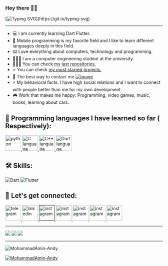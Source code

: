 ### Hey there 👋🏻

[![Typing SVG](https://readme-typing-svg.demolab.com?font=Fira+Code&size=14&pause=10000&color=149414&vCenter=true&multiline=true&repeat=false&width=526&lines=I'm+MoahmmadAmin-Andy(Mamin)+Dart+Programmer+work+with+Flutter+FrameWork.)](https://git.io/typing-svg)

-----------------

- 💻  I am currently learning Dart Flutter.
- 📱 Mobile programming is my favorite field and I like to learn different languages ​​deeply in this field.
- ⌨️ Love everything about computers, technology and programming.
- 👨🏻‍🎓  I am a computer engineering student at the university.
- 👨🏻‍💻  You can check [my last repositories.](https://github.com/MohammadAmin-Andy?tab=repositories)
- ⭐   You can check [my most starred projects.](https://github.com/MohammadAmin-Andy?tab=repositories&q=&type=&language=&sort=stargazers)
- 📧  The best way to contact me  [![image](https://img.shields.io/badge/-pg.mohammadamin@gmail.com-c14438?style=flat-square&logo=Gmail&logoColor=white&link=mailto:pg.mohammadamin@gmail.com)](mailto:pg.mohammadamin@gmail.com)
- ⚡️  My behavioral facts: I have high social relations and I want to connect with people better than me for my own development.
- 🎮  Work that makes me happy: Programming, video games, music, books, learning about cars.
 

## 🧠 Programming languages ​​I have learned so far ( Respectively):

<p> <a href="https://www.python.org" target="_blank" rel="noreferrer"> <img src="https://raw.githubusercontent.com/bablubambal/All_logo_and_pictures/1ac69ce5fbc389725f16f989fa53c62d6e1b4883/programming%20languages/python.svg" alt="python" width="50" height="50"/> </a> <a href="https://www.cprogramming.com" target="_blank" rel="noreferrer"> <img src="https://raw.githubusercontent.com/bablubambal/All_logo_and_pictures/1ac69ce5fbc389725f16f989fa53c62d6e1b4883/programming%20languages/c.svg" alt="C language" width="50" height="50"/> </a> 
<a href="https://cplusplus.com" target="_blank" rel="noreferrer"> <img src="https://raw.githubusercontent.com/bablubambal/All_logo_and_pictures/1ac69ce5fbc389725f16f989fa53c62d6e1b4883/programming%20languages/c%2B%2B.svg" alt="C++ language" width="50" height="50"/> </a> 
<a href="https://dart.dev/" target="_blank" rel="noreferrer"> <img src="https://raw.githubusercontent.com/bablubambal/All_logo_and_pictures/1ac69ce5fbc389725f16f989fa53c62d6e1b4883/programming%20languages/dart.svg" alt="Dart language" width="50" height="50"/> </a> </p>


## 🛠 Skills:

![Dart](https://img.shields.io/badge/dart-%230175C2.svg?style=for-the-badge&logo=dart&logoColor=white)
![Flutter](https://img.shields.io/badge/Flutter-%2302569B.svg?style=for-the-badge&logo=Flutter&logoColor=white)

## 🔗  Let's get connected:

<a href="https://t.me/real_Mamin" target="_blank">
  <img src="https://github-production-user-asset-6210df.s3.amazonaws.com/79712314/238192520-a8429250-0cbb-46d1-9ad6-b82fb8b99349.svg" alt="telegram" width="50" height="50"/>
</a>

<a href="https://www.linkedin.com/in/mohammad-amin-amirkolaei-andy-588448239" target="_blank">
  <img src="https://github-production-user-asset-6210df.s3.amazonaws.com/79712314/238661011-148a23f5-07be-4fb9-bda2-6671852ca716.svg" alt="linkedin" width="50" height="50"/>
</a>
<a href="" target="_blank">
  <img src="https://github-production-user-asset-6210df.s3.amazonaws.com/79712314/238192493-8d077bb1-c29a-4100-a0e2-b3bc27244820.svg" alt="instagram" width="50" height="50"/>
</a>
<a href="https://twitter.com/MohammadAmin_pg" target="_blank">
  <img src="https://upload.wikimedia.org/wikipedia/commons/5/53/X_logo_2023_original.svg" alt="instagram" width="50" height="50"/>
</a>
<a href="pg.mohammadamin@gmail.com" target="_blank">
  <img src="https://upload.wikimedia.org/wikipedia/commons/7/7e/Gmail_icon_%282020%29.svg" alt="instagram" width="50" height="50"/>
</a>
<a href="https://join.skype.com/invite/g0b7X6fUIJ6u" target="_blank">
  <img src="https://upload.wikimedia.org/wikipedia/commons/6/60/Skype_logo_%282019%E2%80%93present%29.svg" alt="instagram" width="50" height="50"/>
</a>
<a href="https://open.spotify.com/user/31nzb5buqmpfyxtcusyqvajoxunu" target="_blank">
  <img src="https://upload.wikimedia.org/wikipedia/commons/8/84/Spotify_icon.svg" alt="instagram" width="50" height="50"/>
</a>

-----------------

![](https://github-readme-stats.vercel.app/api/top-langs/?username=MohammadAmin-Andy&theme=dark&hide_border=true&include_all_commits=false&count_private=true&layout=compact)
![](https://github-readme-stats.vercel.app/api?username=MohammadAmin-Andy&theme=dark&hide_border=true&include_all_commits=false&count_private=true)
![](https://github-readme-streak-stats.herokuapp.com/?user=masihgh&theme=dark&hide_border=true)

-----------------

<p align="left"> <img src="https://komarev.com/ghpvc/?username=MohammadAmin-Andy&label=Profile%20views&color=0e75b6&style=flat" alt="MohammadAmin-Andy" /> </p>

<p align="left"> <a href="https://github.com/ryo-ma/github-profile-trophy"><img src="https://github-profile-trophy.vercel.app/?username=MohammadAmin-Andy" alt="MohammadAmin-Andy" /></a> </p

-----------------
